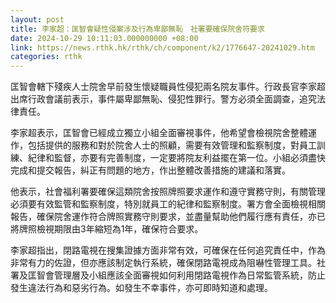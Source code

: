 ```yaml
---
layout: post
title: 李家超：匡智會疑性侵案涉及行為卑鄙無恥　社署要確保院舍符要求
date: 2024-10-29 10:11:03.000000000 +08:00
link: https://news.rthk.hk/rthk/ch/component/k2/1776647-20241029.htm
categories: rthk
---
```


匡智會轄下殘疾人士院舍早前發生懷疑職員性侵犯兩名院友事件。行政長官李家超出席行政會議前表示，事件屬卑鄙無恥、侵犯性罪行。警方必須全面調查，追究法律責任。

李家超表示，匡智會已經成立獨立小組全面審視事件，他希望會檢視院舍整體運作，包括提供的服務和對於院舍人士的照顧，需要有效管理和監察制度，對員工訓練、紀律和監督，亦要有完善制度，一定要將院友利益擺在第一位。小組必須盡快完成和提交報告，糾正有問題的地方，作出整體改善措施的建議和落實。

他表示，社會福利署要確保這類院舍按照牌照要求運作和遵守實務守則，有關管理必須要有效監管和監察制度，特別就員工的紀律和監察制度。署方會全面檢視相關報告，確保院舍運作符合牌照實務守則要求，並盡量幫助他們履行應有責任，亦已將牌照檢視期限由3年縮短為1年，確保符合要求。

李家超指出，閉路電視在搜集證據方面非常有效，可確保在任何追究責任中，作為非常有力的佐證，但亦應該制定執行系統，確保閉路電視成為阻嚇性管理工具。社署及匡智會管理層及小組應該全面審視如何利用閉路電視作為日常監管系統，防止發生違法行為和惡劣行為。如發生不幸事件，亦可即時知道和處理。

